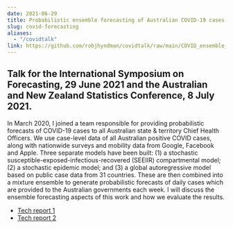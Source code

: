 ```yaml
---
date: 2021-06-29
title: Probabilistic ensemble forecasting of Australian COVID-19 cases
slug: covid-forecasting
aliases:
  - "/covidtalk"
link: https://github.com/robjhyndman/covidtalk/raw/main/COVID_ensemble_forecasting.pdf
---
```


## Talk for the International Symposium on Forecasting, 29 June 2021 and the Australian and New Zealand Statistics Conference, 8 July 2021.

In March 2020, I joined a team responsible for providing probabilistic forecasts of COVID-19 cases to all Australian state & territory Chief Health Officers. We use case-level data of all Australian positive COVID cases, along with nationwide surveys and mobility data from Google, Facebook and Apple. Three separate models have been built: (1) a stochastic susceptible-exposed-infectious-recovered (SEEIIR) compartmental model; (2) a stochastic epidemic model; and (3) a global autoregressive model based on public case data from 31 countries. These are then combined into a mixture ensemble to generate probabilistic forecasts of daily cases which are provided to the Australian governments each week. I will discuss the ensemble forecasting aspects of this work and how we evaluate the results.

 * [Tech report 1](https://robjhyndman.com/publications/covid19/)
 * [Tech report 2](https://robjhyndman.com/publications/covid19b/)
